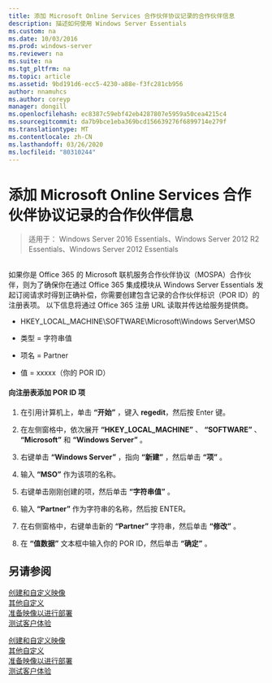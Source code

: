 ```yaml
---
title: 添加 Microsoft Online Services 合作伙伴协议记录的合作伙伴信息
description: 描述如何使用 Windows Server Essentials
ms.custom: na
ms.date: 10/03/2016
ms.prod: windows-server
ms.reviewer: na
ms.suite: na
ms.tgt_pltfrm: na
ms.topic: article
ms.assetid: 9bd191d6-ecc5-4230-a88e-f3fc281cb956
author: nnamuhcs
ms.author: coreyp
manager: dongill
ms.openlocfilehash: ec8387c59ebf42eb4287807e5959a50cea4215c4
ms.sourcegitcommit: da7b9bce1eba369bcd156639276f6899714e279f
ms.translationtype: MT
ms.contentlocale: zh-CN
ms.lasthandoff: 03/26/2020
ms.locfileid: "80310244"
---
```

# <a name="add-microsoft-online-service-partner-agreement-partner-of-record-information"></a>添加 Microsoft Online Services 合作伙伴协议记录的合作伙伴信息

>适用于： Windows Server 2016 Essentials、Windows Server 2012 R2 Essentials、Windows Server 2012 Essentials

##  <a name="BKMK_3rdLevelDomanNames"></a>   
 如果你是 Office 365 的 Microsoft 联机服务合作伙伴协议（MOSPA）合作伙伴，则为了确保你在通过 Office 365 集成模块从 Windows Server Essentials 发起订阅请求时得到正确补偿，你需要创建包含记录的合作伙伴标识（POR ID）的注册表项。 以下信息将通过 Office 365 注册 URL 读取并传达给服务提供商。  
  
-   HKEY_LOCAL_MACHINE\SOFTWARE\Microsoft\Windows Server\MSO  
  
-   类型 = 字符串值  
  
-   项名 = Partner  
  
-   值 = xxxxx（你的 POR ID）  
  
#### <a name="to-add-the-por-id-key-to-the-registry"></a>向注册表添加 POR ID 项  
  
1.  在引用计算机上，单击 **“开始”** ，键入 **regedit**，然后按 Enter 键。  
  
2.  在左侧窗格中，依次展开 **“HKEY_LOCAL_MACHINE”** 、 **“SOFTWARE”** 、 **“Microsoft”** 和 **“Windows Server”** 。  
  
3.  右键单击 **“Windows Server”** ，指向 **“新建”** ，然后单击 **“项”** 。  
  
4.  输入 **“MSO”** 作为该项的名称。  
  
5.  右键单击刚刚创建的项，然后单击 **“字符串值”** 。  
  
6.  输入 **“Partner”** 作为字符串的名称，然后按 ENTER。  
  
7.  在右侧窗格中，右键单击新的 **“Partner”** 字符串，然后单击 **“修改”** 。  
  
8.  在 **“值数据”** 文本框中输入你的 POR ID，然后单击 **“确定”** 。  
  
## <a name="see-also"></a>另请参阅  

 [创建和自定义映像](Creating-and-Customizing-the-Image.md)   
 [其他自定义](Additional-Customizations.md)   
 [准备映像以进行部署](Preparing-the-Image-for-Deployment.md)   
 [测试客户体验](Testing-the-Customer-Experience.md)

 [创建和自定义映像](../install/Creating-and-Customizing-the-Image.md)   
 [其他自定义](../install/Additional-Customizations.md)   
 [准备映像以进行部署](../install/Preparing-the-Image-for-Deployment.md)   
 [测试客户体验](../install/Testing-the-Customer-Experience.md)

